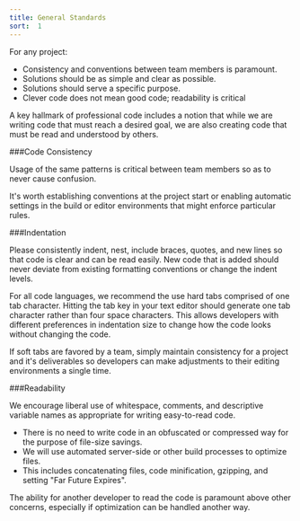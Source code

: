 ```yaml
---
title: General Standards
sort:  1
---
```


For any project:

* Consistency and conventions between team members is paramount.
* Solutions should be as simple and clear as possible.
* Solutions should serve a specific purpose.
* Clever code does not mean good code; readability is critical

A key hallmark of professional code includes a notion that while we are writing code that must reach a desired goal, we are also creating code that must be read and understood by others.

###Code Consistency

Usage of the same patterns is critical between team members so as to never cause confusion.

It's worth establishing conventions at the project start or enabling automatic settings in the build or editor environments that might enforce particular rules.

###Indentation

Please consistently indent, nest, include braces, quotes, and new lines so that code is clear and can be read easily. New code that is added should never deviate from existing formatting conventions or change the indent levels.

For all code languages, we recommend the use hard tabs comprised of one tab character. Hitting the tab key in your text editor should generate one tab character rather than four space characters. This allows developers with different preferences in indentation size to change how the code looks without changing the code.

If soft tabs are favored by a team, simply maintain consistency for a project and it's deliverables so developers can make adjustments to their editing environments a single time.

###Readability

We encourage liberal use of whitespace, comments, and descriptive variable names as appropriate for writing easy-to-read code.

* There is no need to write code in an obfuscated or compressed way for the purpose of file-size savings.
* We will use automated server-side or other build processes to optimize files.
* This includes concatenating files, code minification, gzipping, and setting "Far Future Expires".

The ability for another developer to read the code is paramount above other concerns, especially if optimization can be handled another way.